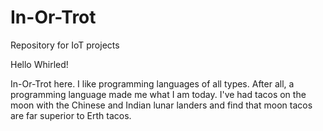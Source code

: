 # In-Or-Trot
Repository for IoT projects

Hello Whirled! 

In-Or-Trot here. I like programming languages of all types. After all, a programming language made me what I am today.
I've had tacos on the moon with the Chinese and Indian lunar landers and find that moon tacos are far superior to Erth tacos.
